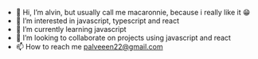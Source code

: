- 👋 Hi, I’m alvin, but usually call me macaronnie, because i really like it 😁
- 👀 I’m interested in javascript, typescript and react
- 🌱 I’m currently learning javascript
- 💞️ I’m looking to collaborate on projects using javascript and react
- 📫 How to reach me palveeen22@gmail.com

<!---
palveeen22/palveeen22 is a ✨ special ✨ repository because its `README.md` (this file) appears on your GitHub profile.
You can click the Preview link to take a look at your changes.
--->
